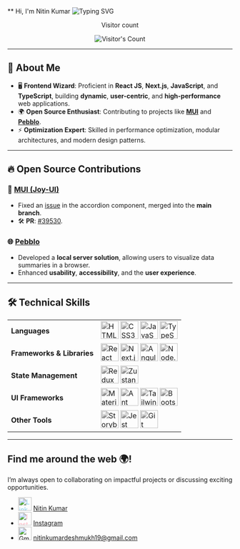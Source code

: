 

<div align="left">
 ** Hi, I'm Nitin Kumar
  <img src="https://readme-typing-svg.herokuapp.com?font=Montserrat+Code&weight=500&size=24&duration=4000&pause=500&color=6e6e73&center=true&vCenter=true&width=435&lines=Software+Engineer;Frontend+Engineer;" alt="Typing SVG" />
</div>

<div align="center"> 
  <p>Visitor count</p>
  <img src="https://profile-counter.glitch.me/KumarNitin19/count.svg" alt="Visitor's Count" />
</div>


---

## 🌟 **About Me**  

- 🖥️ **Frontend Wizard**: Proficient in **React JS**, **Next.js**, **JavaScript**, and **TypeScript**, building **dynamic**, **user-centric**, and **high-performance** web applications.  
- 🌍 **Open Source Enthusiast**: Contributing to projects like [**MUI**](https://github.com/mui/material-ui) and [**Pebblo**](https://github.com/daxa-ai/pebblo).  
- ⚡ **Optimization Expert**: Skilled in performance optimization, modular architectures, and modern design patterns.  

---

## 🔥 **Open Source Contributions**  

### 🎨 [**MUI (Joy-UI)**](https://github.com/mui/material-ui)  
- Fixed an [issue](https://github.com/mui/material-ui/issues/39530) in the accordion component, merged into the **main branch**.  
- 🛠️ **PR**: [#39530](https://github.com/mui/material-ui/issues/39530).  

### 🌐 [**Pebblo**](https://github.com/daxa-ai/pebblo)  
- Developed a **local server solution**, allowing users to visualize data summaries in a browser.  
- Enhanced **usability**, **accessibility**, and the **user experience**.  

---

## 🛠️ **Technical Skills**  

<table>
<tr>
  <td><b>Languages</b></td>
  <td>
    <img src="https://cdn.jsdelivr.net/gh/devicons/devicon/icons/html5/html5-original.svg" title="HTML5" width="40" height="40" style="filter: grayscale(100%);" /> 
    <img src="https://cdn.jsdelivr.net/gh/devicons/devicon/icons/css3/css3-original.svg" title="CSS3" width="40" height="40" style="filter: grayscale(100%);" />
    <img src="https://cdn.jsdelivr.net/gh/devicons/devicon/icons/javascript/javascript-original.svg" title="JavaScript" width="40" height="40" style="filter: grayscale(100%);" />
    <img src="https://cdn.jsdelivr.net/gh/devicons/devicon/icons/typescript/typescript-original.svg" title="TypeScript" width="40" height="40" style="filter: grayscale(100%);" />
  </td>
</tr>
<tr>
  <td><b>Frameworks & Libraries</b></td>
  <td>
    <img src="https://cdn.jsdelivr.net/gh/devicons/devicon/icons/react/react-original.svg" title="React" width="40" height="40" style="filter: grayscale(100%);" /> 
    <img src="https://cdn.jsdelivr.net/gh/devicons/devicon/icons/nextjs/nextjs-original.svg" title="Next.js" width="40" height="40" style="filter: grayscale(100%);" />
    <img src="https://cdn.jsdelivr.net/gh/devicons/devicon/icons/angularjs/angularjs-original.svg" title="Angular" width="40" height="40" style="filter: grayscale(100%);" />
    <img src="https://cdn.jsdelivr.net/gh/devicons/devicon/icons/nodejs/nodejs-original.svg" title="Node.js" width="40" height="40" style="filter: grayscale(100%);" />
  </td>
</tr>
<tr>
  <td><b>State Management</b></td>
  <td>
    <img src="https://cdn.jsdelivr.net/gh/devicons/devicon/icons/redux/redux-original.svg" title="Redux" width="40" height="40" style="filter: grayscale(100%);" /> 
    <img src="https://repository-images.githubusercontent.com/180328715/fca49300-e7f1-11ea-9f51-cfd949b31560" title="Zustand" width="40" height="40" style="filter: grayscale(100%);" />
  </td>
</tr>
<tr>
  <td><b>UI Frameworks</b></td>
  <td>
    <img src="https://cdn.jsdelivr.net/gh/devicons/devicon/icons/materialui/materialui-original.svg" title="Material-UI" width="40" height="40" style="filter: grayscale(100%);" />
    <img src="https://cdn.jsdelivr.net/gh/devicons/devicon/icons/antdesign/antdesign-original.svg" title="Ant Design" width="40" height="40" style="filter: grayscale(100%);" />
    <img src="https://cdn.jsdelivr.net/gh/devicons/devicon/icons/tailwindcss/tailwindcss-original.svg" title="Tailwind CSS" width="40" height="40" style="filter: grayscale(100%);" />
    <img src="https://cdn.jsdelivr.net/gh/devicons/devicon/icons/bootstrap/bootstrap-original.svg" title="Bootstrap" width="40" height="40" style="filter: grayscale(100%);" />
  </td>
</tr>
<tr>
  <td><b>Other Tools</b></td>
  <td>
    <img src="https://cdn.jsdelivr.net/gh/devicons/devicon/icons/storybook/storybook-original.svg" title="Storybook" width="40" height="40" style="filter: grayscale(100%);" /> 
    <img src="https://cdn.jsdelivr.net/gh/devicons/devicon/icons/jest/jest-plain.svg" title="Jest" width="40" height="40" style="filter: grayscale(100%);" /> 
    <img src="https://cdn.jsdelivr.net/gh/devicons/devicon/icons/git/git-original.svg" title="Git" width="40" height="40" style="filter: grayscale(100%);" /> 
  </td>
</tr>
</table>

---

## Find me around the web 🌍!  
I’m always open to collaborating on impactful projects or discussing exciting opportunities.  
- <a href="https://www.linkedin.com/in/nitin-kumar-343b741ab/" style="color: #87CEEB;"><img src="https://img.icons8.com/fluency/48/linkedin.png" title="LinkedIn" width="30" height="30" /></a> [Nitin Kumar](https://www.linkedin.com/in/nitin-kumar-343b741ab/)  
- <a href="https://www.instagram.com/" style="color: #FFB6C1;"><img src="https://img.icons8.com/fluency/48/instagram-new.png" title="Instagram" width="30" height="30" /></a> [Instagram](https://www.instagram.com/)  
- <a><img src="https://img.icons8.com/fluency/48/gmail-new.png" alt="Gmail" title="Gmail" width="30" height="30" /></a>
 [nitinkumardeshmukh19@gmail.com](mailto:nitinkumardeshmukh19@gmail.com)
